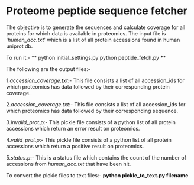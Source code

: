 
Proteome peptide sequence fetcher
=================================


The objective is to generate the sequences and calculate coverage for all 
proteins for which data is available in proteomics. 
The input file is '*human_acc.txt*' which is a list of all protein accessions found 
in human uniprot db. 

To run it:-
**
python initial_settings.py
python peptide_fetch.py 
**

The following are the output files:-

1.*accession_coverage.txt*:- This file consists a list of all accession_ids for which proteomics has data followed by their corresponding protein coverage.

2.*accession_coverage.txt*:- This file consists a list of all accession_ids for which proteomics has data followed by their corresponding sequence.

3.*invalid_prot.p*:- This pickle file consists of a python list of all protein accessions
which return an error result on proteomics.

4.*valid_prot.p*:- This pickle file consists of a python list of all protein accessions
which return a positive result on proteomics.

5.*status.p*:- This is a status file which contains the count of the number of accessions
from *human_acc.txt* that have been hit.

To convert the pickle files to text files:-
**python pickle_to_text.py filename**